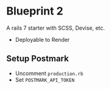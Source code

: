 # Blueprint 2

A rails 7 starter with SCSS, Devise, etc.

- Deployable to Render


## Setup Postmark
- Uncomment `production.rb`
- Set `POSTMARK_API_TOKEN`